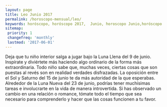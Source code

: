 ```yaml
---
layout: page
title: Leo Junio 2017 
permalink: /horoscopo-mensual/leo/
keywords: horóscopo, horóscopo 2017,  Junio, horoscopo Junio,horóscopo esperanza gracia, horoscop, horóscopos gratis, horoscopo leo, horoscopo leo 2017, Tarot, Astrologia, Zodíaco, leo, horoscopo gratis, horoscopo del mes 
sitemap:
 priority: 1
 changefreq: 'monthly'
 lastmod: '2017-06-01'
---
```


 Deja que tu niño interior salga a jugar bajo la Luna Llena del 9 de junio. Inspírate y diviértete más haciendo algo ordinario de la forma más extraordinaria. Todo niño sabe que, muchas veces, ciertas cosas que son puestas al revés son en realidad verdades disfrazadas. La oposición entre el Sol y Saturno del 15 de junio te da más autoridad de la que esperabas. Alrededor de la Luna Nueva del 23 de junio, podrías tener muchísimas tareas e involucrarte en la vida de manera introvertida. Si has observado un cambio en una relación o romance, tómate todo el tiempo que sea necesario para comprenderlo y hacer que las cosas funcionen a tu favor.
